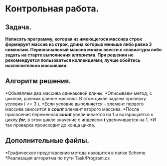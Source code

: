 # Контрольная работа.

## Задача.
**Написать программу, которая из имеющегося массива строк формирует массив из строк, длина которых меньше либо равна 3 символам.
Первоначальный массив можно ввести с клавиатуры либо задать на старте выполнения алгоритма.
При решении не рекомендуется пользоваться коллекциями, лучше обойтись исключительно массивами.**

## Алгоритм решения.

*Объявляем два массива одинаковой длины.
*Описываем метод, с циклом, равным длинне массива. В этом цикле задаем проверку условия ( <= 3 ).
*Если условие выполняется - элемент первого массива заносится в *__count__* элемент второго массива.
*После присвоения переменная *__count__* увеличивается на 1 и возвращается к циклу *__for__*, в этом цикле значение с индексом *__i__* увеличивается на 1.
*И так проверка происходит до конца цикла.

## Дополнительные файлы.

*Графическое представление метода находится в папке Scheme.
*Реализация алгоритма по пути Task/Program.cs
